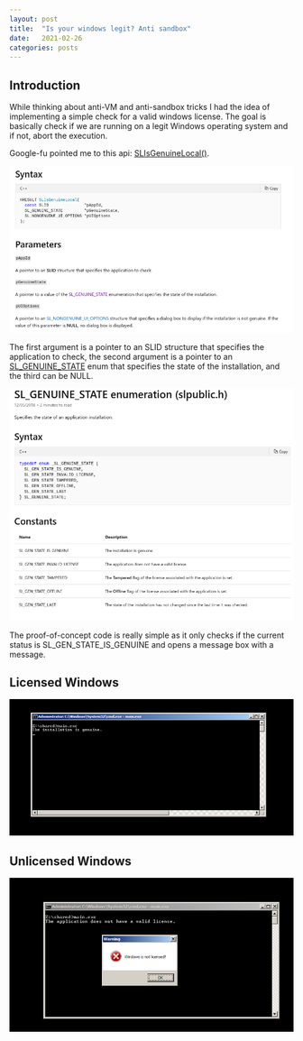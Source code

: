 ```yaml
---
layout: post
title:  "Is your windows legit? Anti sandbox"
date:   2021-02-26
categories: posts
---
```


## Introduction

While thinking about anti-VM and anti-sandbox tricks I had the idea of implementing a simple check for a valid windows license. The goal is basically check if we are running on a legit Windows operating system and if not, abort the execution.

Google-fu pointed me to this api: [SLIsGenuineLocal()](https://docs.microsoft.com/en-us/windows/win32/api/slpublic/nf-slpublic-slisgenuinelocal?redirectedfrom=MSDN).

![ ](/assets/images/is_your_windows_legit/image-20210226201255018.png)



The first argument is a pointer to an SLID structure that specifies the application to check, the second argument is a pointer to an [SL_GENUINE_STATE](https://docs.microsoft.com/en-us/windows/win32/api/slpublic/ne-slpublic-sl_genuine_state) enum that specifies the state of the installation, and the third can be NULL.

![ ](/assets/images/is_your_windows_legit/image-20210226203644475.png)



The proof-of-concept code is really simple as it only checks if the current status is SL_GEN_STATE_IS_GENUINE and opens a message box with a message.



## Licensed Windows

![ ](/assets/images/is_your_windows_legit/image-20210226211714915.png)



## Unlicensed Windows

![ ](/assets/images/is_your_windows_legit/image-20210226205131390.png)
